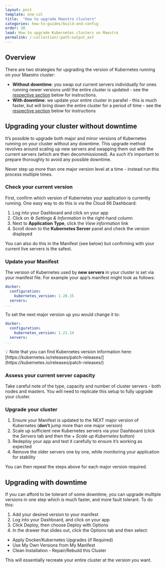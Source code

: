 ```yaml
---
layout: post
template: one-col
title:  "How to upgrade Maestro clusters"
categories: how-to-guides/build-and-config
order: 30
lead: How to upgrade Kubernetes clusters on Maestro
permalink: /:collection/:path:output_ext
---
```


## Overview

There are two strategies for upgrading the version of Kubernetes running on your Maestro cluster:

- **Without downtime**: you swap out current servers individually for ones running newer versions until the entire cluster is updated - see the [respective section](#upgrading-your-cluster-without-downtime) below for instructions.
- **With downtime**: we update your entire cluster in parallel - this is much faster, but will bring down the entire cluster for a period of time - see the [respective section](#upgrading-with-downtime) below for instructions

## Upgrading your cluster without downtime

It’s possible to upgrade both major and minor versions of Kubernetes running on your cluster without any downtime. This upgrade method revolves around scaling up new servers and swapping them out with the current servers (which are then decommissioned). As such it’s important to prepare thoroughly to avoid any possible downtime.

<div class="notice notice-warning"><p markdown="1">
Never step up more than one major version level at a time - instead run this process multiple times.
</p></div>

### Check your current version

First, confirm which version of Kubernetes your application is currently running. One easy way to do this is via the Cloud 66 Dashboard:

1. Log into your Dashboard and click on your app
2. Click on ⚙️ *Settings & Information* in the right-hand column 
3. Next to **Application Type**, click the *View information* link
4. Scroll down to the **Kubernetes Server** panel and check the version displayed

You can also do this in the Manifest (see below) but confirming with your current live servers is the safest.

### Update your Manifest

The version of Kubernetes used by **new servers** in your cluster is set via your manifest file. For example your app’s manifest might look as follows:

```yaml
docker:
  configuration:
    kubernetes_version: 1.20.15
  servers:
...
```

To set the next major version up you would change it to:

```yaml
docker:
  configuration:
    kubernetes_version: 1.21.14
  servers:
...
```

<div class="notice"><p markdown="1">
💡 Note that you can find Kubernetes version information here: [https://kubernetes.io/releases/patch-releases/](https://kubernetes.io/releases/patch-releases/)
</p></div>

### Assess your current server capacity

Take careful note of the type, capacity and number of cluster servers - both nodes and masters. You will need to replicate this setup to fully upgrade your cluster.

### Upgrade your cluster

1. Ensure your Manifest is updated to the NEXT major version of Kubernetes (**don’t** jump more than one major version)
2. Scale up sufficient new Kubernetes servers via your Dashboard (click the *Servers* tab and then the *+ Scale up Kubernetes* button) 
3. Redeploy your app and test it carefully to ensure it’s working as expected
4. Remove the older servers one by one, while monitoring your application for stability 

You can then repeat the steps above for each major version required.

## Upgrading with downtime

If you can afford to be tolerant of some downtime, you can upgrade multiple versions in one step which is much faster, and more fault tolerant. To do this:

1. Add your desired version to your manifest
2. Log into your Dashboard, and click on your app 
3. Click Deploy, then choose Deploy with Options 
4. In the drawer that slides out, click the Options tab and then select:
- Apply Docker/Kubernetes Upgrades (if Required)
- Use My Own Versions from My Manifest
- Clean Installation - Repair/Rebuild this Cluster

This will essentially recreate your entire cluster at the version you want.